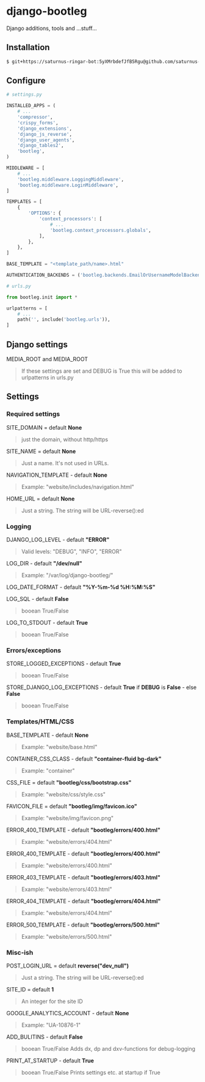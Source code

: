 # django-bootleg
Django additions, tools and ...stuff...

## Installation
```sh
$ git+https://saturnus-ringar-bot:5yXMrbdefJfB5Rgu@github.com/saturnus-ringar/django-bootleg.git
```

## Configure

```python
# settings.py

INSTALLED_APPS = (
    # ...
    'compressor',
    'crispy_forms',
    'django_extensions',
    'django_js_reverse',
    'django_user_agents',
    'django_tables2',
    'bootleg',
)

MIDDLEWARE = [
    # ...
    'bootleg.middleware.LoggingMiddleware',
    'bootleg.middleware.LoginMiddleware',
]

TEMPLATES = [
    {
        'OPTIONS': {
            'context_processors': [
                # ...
                'bootleg.context_processors.globals',
            ],
        },
    },
]

BASE_TEMPLATE = "<template_path/name>.html"

AUTHENTICATION_BACKENDS = ('bootleg.backends.EmailOrUsernameModelBackend',)

```

```python
# urls.py

from bootleg.init import *

urlpatterns = [
    # ...
    path('', include('bootleg.urls')),
]
```

## Django settings

MEDIA_ROOT and MEDIA_ROOT
> If these settings are set and DEBUG is True this will be added to urlpatterns in urls.py


## Settings

### Required settings
SITE_DOMAIN = default **None**
> just the domain, without http/https

SITE_NAME = default **None**
> Just a name. It's not used in URLs.

NAVIGATION_TEMPLATE - default **None** 
> Example: "website/includes/navigation.html"

HOME_URL = default **None**
> Just a string. The string will be URL-reverse():ed

### Logging
DJANGO_LOG_LEVEL - default **"ERROR"**
> Valid levels: "DEBUG", "INFO", "ERROR"

LOG_DIR - default **"/dev/null"**
> Example: "/var/log/django-bootleg/"

LOG_DATE_FORMAT - default **"%Y-%m-%d %H:%M:%S"**

LOG_SQL - default **False**
> booean True/False

LOG_TO_STDOUT - default **True**
> booean True/False

### Errors/exceptions
STORE_LOGGED_EXCEPTIONS - default **True**
> booean True/False

STORE_DJANGO_LOG_EXCEPTIONS - default **True** if **DEBUG** is **False** - else **False** 
> booean True/False

### Templates/HTML/CSS
BASE_TEMPLATE - default **None**
> Example: "website/base.html"

CONTAINER_CSS_CLASS - default **"container-fluid bg-dark"**
> Example: "container"

CSS_FILE = default **"bootleg/css/bootstrap.css"**
> Example: "website/css/style.css"

FAVICON_FILE = default **"bootleg/img/favicon.ico"**
> Example: "website/img/favicon.png"

ERROR_400_TEMPLATE - default **"bootleg/errors/400.html"**
> Example: "website/errors/404.html"

ERROR_400_TEMPLATE - default **"bootleg/errors/400.html"**
> Example: "website/errors/400.html"

ERROR_403_TEMPLATE - default **"bootleg/errors/403.html"**
> Example: "website/errors/403.html"

ERROR_404_TEMPLATE - default **"bootleg/errors/404.html"**
> Example: "website/errors/404.html"

ERROR_500_TEMPLATE - default **"bootleg/errors/500.html"**
> Example: "website/errors/500.html"

### Misc-ish
POST_LOGIN_URL = default **reverse("dev_null")**
> Just a string. The string will be URL-reverse():ed

SITE_ID = default **1**
> An integer for the site ID

GOOGLE_ANALYTICS_ACCOUNT - default **None**
> Example: "UA-10876-1"

ADD_BULITINS - default **False**
> booean True/False
> Adds dx, dp and dxv-functions for debug-logging

PRINT_AT_STARTUP - default **True**
> booean True/False
> Prints settings etc. at startup if True
